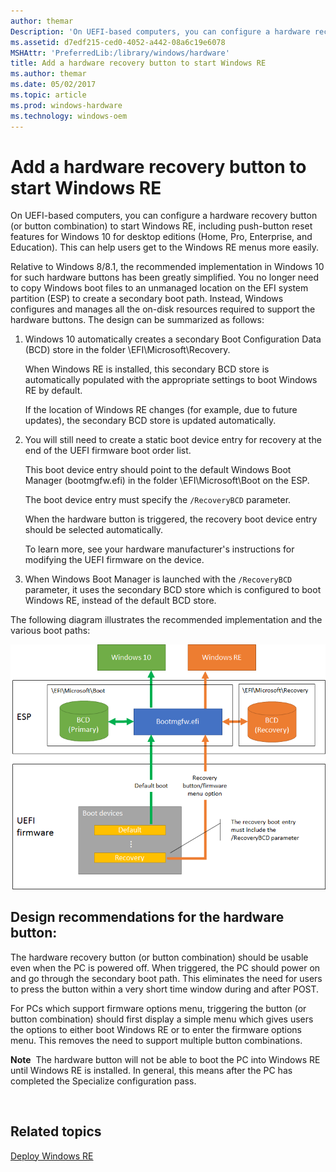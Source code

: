 ```yaml
---
author: themar
Description: 'On UEFI-based computers, you can configure a hardware recovery button (or button combination) to start Windows RE, including push-button reset features for Windows 10 for desktop editions (Home, Pro, Enterprise, and Education).'
ms.assetid: d7edf215-ced0-4052-a442-08a6c19e6078
MSHAttr: 'PreferredLib:/library/windows/hardware'
title: Add a hardware recovery button to start Windows RE
ms.author: themar
ms.date: 05/02/2017
ms.topic: article
ms.prod: windows-hardware
ms.technology: windows-oem
---
```


# Add a hardware recovery button to start Windows RE


On UEFI-based computers, you can configure a hardware recovery button (or button combination) to start Windows RE, including push-button reset features for Windows 10 for desktop editions (Home, Pro, Enterprise, and Education). This can help users get to the Windows RE menus more easily.

Relative to Windows 8/8.1, the recommended implementation in Windows 10 for such hardware buttons has been greatly simplified. You no longer need to copy Windows boot files to an unmanaged location on the EFI system partition (ESP) to create a secondary boot path. Instead, Windows configures and manages all the on-disk resources required to support the hardware buttons. The design can be summarized as follows:

1.  Windows 10 automatically creates a secondary Boot Configuration Data (BCD) store in the folder \\EFI\\Microsoft\\Recovery.

    When Windows RE is installed, this secondary BCD store is automatically populated with the appropriate settings to boot Windows RE by default.

    If the location of Windows RE changes (for example, due to future updates), the secondary BCD store is updated automatically.

2.  You will still need to create a static boot device entry for recovery at the end of the UEFI firmware boot order list.

    This boot device entry should point to the default Windows Boot Manager (bootmgfw.efi) in the folder \\EFI\\Microsoft\\Boot on the ESP.

    The boot device entry must specify the `/RecoveryBCD` parameter.

    When the hardware button is triggered, the recovery boot device entry should be selected automatically.

    To learn more, see your hardware manufacturer's instructions for modifying the UEFI firmware on the device.

3.  When Windows Boot Manager is launched with the `/RecoveryBCD` parameter, it uses the secondary BCD store which is configured to boot Windows RE, instead of the default BCD store.

The following diagram illustrates the recommended implementation and the various boot paths:

![diagram showing process to add firmware button](images/dep-winre-hardwarebuttonoverview.png)

## <span id="Design_recommendations_for_the_hardware_button_"></span><span id="design_recommendations_for_the_hardware_button_"></span><span id="DESIGN_RECOMMENDATIONS_FOR_THE_HARDWARE_BUTTON_"></span>Design recommendations for the hardware button:


The hardware recovery button (or button combination) should be usable even when the PC is powered off. When triggered, the PC should power on and go through the secondary boot path. This eliminates the need for users to press the button within a very short time window during and after POST.

For PCs which support firmware options menu, triggering the button (or button combination) should first display a simple menu which gives users the options to either boot Windows RE or to enter the firmware options menu. This removes the need to support multiple button combinations.

**Note**  The hardware button will not be able to boot the PC into Windows RE until Windows RE is installed. In general, this means after the PC has completed the Specialize configuration pass.

 

## <span id="related_topics"></span>Related topics


[Deploy Windows RE](deploy-windows-re.md)

 

 






